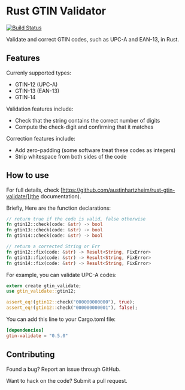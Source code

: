 # Rust GTIN Validator
[![Build Status](https://travis-ci.org/austinhartzheim/rust-gtin-validate.svg?branch=master)](https://travis-ci.org/austinhartzheim/rust-gtin-validate)

Validate and correct GTIN codes, such as UPC-A and EAN-13, in Rust.

## Features
Currenly supported types:
* GTIN-12 (UPC-A)
* GTIN-13 (EAN-13)
* GTIN-14

Validation features include:
* Check that the string contains the correct number of digits
* Compute the check-digit and confirming that it matches

Correction features include:
* Add zero-padding (some software treat these codes as integers)
* Strip whitespace from both sides of the code

## How to use
For full details, check [https://github.com/austinhartzheim/rust-gtin-validate/](the documentation).

Briefly, Here are the function declarations:
```rust
// return true if the code is valid, false otherwise
fn gtin12::check(code: &str) -> bool
fn gtin13::check(code: &str) -> bool
fn gtin14::check(code: &str) -> bool

// return a corrected String or Err
fn gtin12::fix(code: &str) -> Result<String, FixError>
fn gtin13::fix(code: &str) -> Result<String, FixError>
fn gtin14::fix(code: &str) -> Result<String, FixError>
```

For example, you can validate UPC-A codes:
```rust
extern create gtin_validate;
use gtin_validate::gtin12;

assert_eq!(gtin12::check("000000000000"), true);
assert_eq!(gtin12::check("000000000001"), false);
```

You can add this line to your Cargo.toml file:
```toml
[dependencies]
gtin-validate = "0.5.0"
```

## Contributing
Found a bug? Report an issue through GitHub.

Want to hack on the code? Submit a pull request.